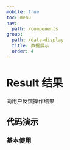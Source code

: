 ```yaml
---
mobile: true
toc: menu
nav:
  path: /components
group:
  path: /data-display
  title: 数据展示
  order: 4
---
```


# Result 结果

向用户反馈操作结果

## 代码演示
### 基本使用

<code src="./demo/demo1.tsx"></code>

<API src="./Result.tsx"></API>


